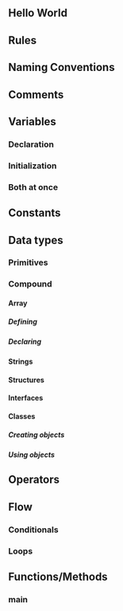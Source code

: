 

## Hello World

## Rules

## Naming Conventions

## Comments

## Variables 

### Declaration

### Initialization

### Both at once

## Constants

## Data types

### Primitives

### Compound
 
#### Array

##### Defining

##### Declaring

#### Strings



#### Structures
#### Interfaces

#### Classes

##### Creating objects

##### Using objects



## Operators

## Flow

### Conditionals

### Loops

## Functions/Methods

### main



